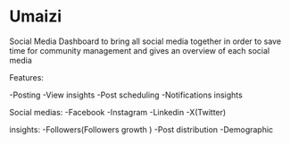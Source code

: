# Umaizi
Social Media Dashboard to bring all social media together in order to save time for community management and gives an overview of each social media

Features: 

-Posting
-View insights
-Post scheduling
-Notifications insights 

Social medias:
-Facebook 
-Instagram 
-Linkedin
-X(Twitter)

insights:
-Followers(Followers growth )
-Post distribution 
-Demographic
